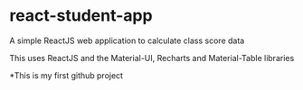 # react-student-app
A simple ReactJS web application to calculate class score data

This uses ReactJS and the Material-UI, Recharts and Material-Table libraries

*This is my first github project

